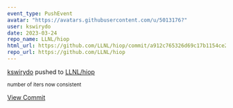 ```yaml
---
event_type: PushEvent
avatar: "https://avatars.githubusercontent.com/u/5013176?"
user: kswirydo
date: 2023-03-24
repo_name: LLNL/hiop
html_url: https://github.com/LLNL/hiop/commit/a912c765326d69c17b1154ce26e587d67a4771f9
repo_url: https://github.com/LLNL/hiop
---
```


<a href='https://github.com/kswirydo' target='_blank'>kswirydo</a> pushed to <a href='https://github.com/LLNL/hiop' target='_blank'>LLNL/hiop</a>

<small>number of iters now consistent</small>

<a href='https://github.com/LLNL/hiop/commit/a912c765326d69c17b1154ce26e587d67a4771f9' target='_blank'>View Commit</a>